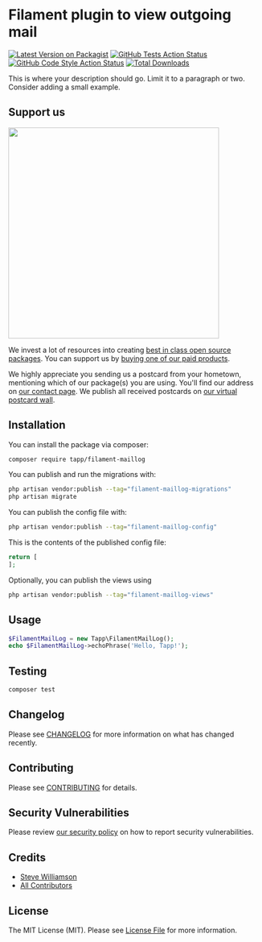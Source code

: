 # Filament plugin to view outgoing mail

[![Latest Version on Packagist](https://img.shields.io/packagist/v/tapp/filament-maillog.svg?style=flat-square)](https://packagist.org/packages/tapp/filament-maillog)
[![GitHub Tests Action Status](https://img.shields.io/github/actions/workflow/status/tapp/filament-maillog/run-tests.yml?branch=main&label=tests&style=flat-square)](https://github.com/tapp/filament-maillog/actions?query=workflow%3Arun-tests+branch%3Amain)
[![GitHub Code Style Action Status](https://img.shields.io/github/actions/workflow/status/tapp/filament-maillog/fix-php-code-style-issues.yml?branch=main&label=code%20style&style=flat-square)](https://github.com/tapp/filament-maillog/actions?query=workflow%3A"Fix+PHP+code+style+issues"+branch%3Amain)
[![Total Downloads](https://img.shields.io/packagist/dt/tapp/filament-maillog.svg?style=flat-square)](https://packagist.org/packages/tapp/filament-maillog)

This is where your description should go. Limit it to a paragraph or two. Consider adding a small example.

## Support us

[<img src="https://github-ads.s3.eu-central-1.amazonaws.com/filament-maillog.jpg?t=1" width="419px" />](https://spatie.be/github-ad-click/filament-maillog)

We invest a lot of resources into creating [best in class open source packages](https://spatie.be/open-source). You can support us by [buying one of our paid products](https://spatie.be/open-source/support-us).

We highly appreciate you sending us a postcard from your hometown, mentioning which of our package(s) you are using. You'll find our address on [our contact page](https://spatie.be/about-us). We publish all received postcards on [our virtual postcard wall](https://spatie.be/open-source/postcards).

## Installation

You can install the package via composer:

```bash
composer require tapp/filament-maillog
```

You can publish and run the migrations with:

```bash
php artisan vendor:publish --tag="filament-maillog-migrations"
php artisan migrate
```

You can publish the config file with:

```bash
php artisan vendor:publish --tag="filament-maillog-config"
```

This is the contents of the published config file:

```php
return [
];
```

Optionally, you can publish the views using

```bash
php artisan vendor:publish --tag="filament-maillog-views"
```

## Usage

```php
$FilamentMailLog = new Tapp\FilamentMailLog();
echo $FilamentMailLog->echoPhrase('Hello, Tapp!');
```

## Testing

```bash
composer test
```

## Changelog

Please see [CHANGELOG](CHANGELOG.md) for more information on what has changed recently.

## Contributing

Please see [CONTRIBUTING](CONTRIBUTING.md) for details.

## Security Vulnerabilities

Please review [our security policy](../../security/policy) on how to report security vulnerabilities.

## Credits

-   [Steve Williamson](https://github.com/swilla)
-   [All Contributors](../../contributors)

## License

The MIT License (MIT). Please see [License File](LICENSE.md) for more information.

